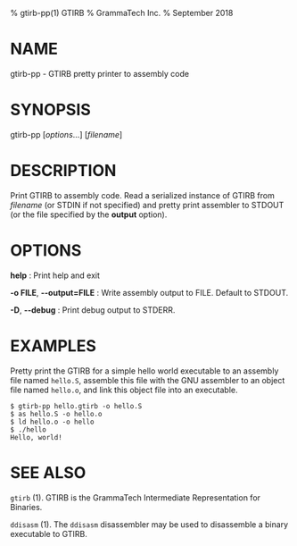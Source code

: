 % gtirb-pp(1) GTIRB
% GrammaTech Inc.
% September 2018

# NAME

gtirb-pp - GTIRB pretty printer to assembly code

# SYNOPSIS

gtirb-pp [*options*...] [*filename*]

# DESCRIPTION

Print GTIRB to assembly code.  Read a serialized instance of GTIRB
from *filename* (or STDIN if not specified) and pretty print assembler
to STDOUT (or the file specified by the **output** option).

# OPTIONS

**help**
:   Print help and exit

**-o FILE**, **--output=FILE**
:   Write assembly output to FILE.  Default to STDOUT.

**-D**, **--debug**
:   Print debug output to STDERR.

# EXAMPLES

Pretty print the GTIRB for a simple hello world executable to an
assembly file named `hello.S`, assemble this file with the GNU
assembler to an object file named `hello.o`, and link this object file
into an executable.

```
$ gtirb-pp hello.gtirb -o hello.S
$ as hello.S -o hello.o
$ ld hello.o -o hello
$ ./hello
Hello, world!
```

# SEE ALSO

`gtirb` (1).
GTIRB is the GrammaTech Intermediate Representation for Binaries.

`ddisasm` (1).
The `ddisasm` disassembler may be used to disassemble a binary
executable to GTIRB.
